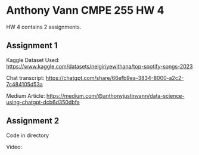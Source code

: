 # Anthony Vann CMPE 255 HW 4
HW 4 contains 2 assignments.

## Assignment 1 
Kaggle Dataset Used: https://www.kaggle.com/datasets/nelgiriyewithana/top-spotify-songs-2023

Chat transcript: https://chatgpt.com/share/66efb9ea-3834-8000-a2c2-7c484105d53a

Medium Article: https://medium.com/@anthonyjustinvann/data-science-using-chatgpt-dcb6d350dbfa


## Assignment 2
Code in directory

Video:

